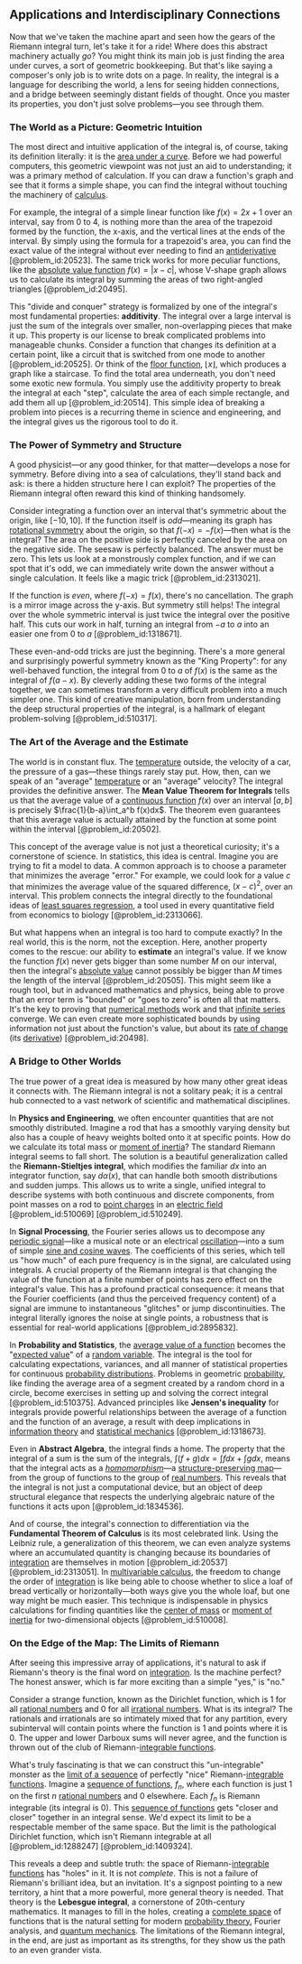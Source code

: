 ## Applications and Interdisciplinary Connections

Now that we've taken the machine apart and seen how the gears of the Riemann integral turn, let's take it for a ride! Where does this abstract machinery actually *go*? You might think its main job is just finding the area under curves, a sort of geometric bookkeeping. But that's like saying a composer's only job is to write dots on a page. In reality, the integral is a language for describing the world, a lens for seeing hidden connections, and a bridge between seemingly distant fields of thought. Once you master its properties, you don't just solve problems—you see through them.

### The World as a Picture: Geometric Intuition

The most direct and intuitive application of the integral is, of course, taking its definition literally: it is the [area under a curve](@article_id:138222). Before we had powerful computers, this geometric viewpoint was not just an aid to understanding; it was a primary method of calculation. If you can draw a function's graph and see that it forms a simple shape, you can find the integral without touching the machinery of [calculus](@article_id:145546).

For example, the integral of a simple linear function like $f(x) = 2x+1$ over an interval, say from 0 to 4, is nothing more than the area of the trapezoid formed by the function, the x-axis, and the vertical lines at the ends of the interval. By simply using the formula for a trapezoid's area, you can find the exact value of the integral without ever needing to find an [antiderivative](@article_id:140027) [@problem_id:20523]. The same trick works for more peculiar functions, like the [absolute value function](@article_id:160112) $f(x) = |x-c|$, whose V-shape graph allows us to calculate its integral by summing the areas of two right-angled triangles [@problem_id:20495].

This "divide and conquer" strategy is formalized by one of the integral's most fundamental properties: **additivity**. The integral over a large interval is just the sum of the integrals over smaller, non-overlapping pieces that make it up. This property is our license to break complicated problems into manageable chunks. Consider a function that changes its definition at a certain point, like a circuit that is switched from one mode to another [@problem_id:20525]. Or think of the [floor function](@article_id:264879), $\lfloor x \rfloor$, which produces a graph like a staircase. To find the total area underneath, you don't need some exotic new formula. You simply use the additivity property to break the integral at each "step", calculate the area of each simple rectangle, and add them all up [@problem_id:20514]. This simple idea of breaking a problem into pieces is a recurring theme in science and engineering, and the integral gives us the rigorous tool to do it.

### The Power of Symmetry and Structure

A good physicist—or any good thinker, for that matter—develops a nose for symmetry. Before diving into a sea of calculations, they'll stand back and ask: is there a hidden structure here I can exploit? The properties of the Riemann integral often reward this kind of thinking handsomely.

Consider integrating a function over an interval that's symmetric about the origin, like $[-10, 10]$. If the function itself is *odd*—meaning its graph has [rotational symmetry](@article_id:136583) about the origin, so that $f(-x) = -f(x)$—then what is the integral? The area on the positive side is perfectly canceled by the area on the negative side. The seesaw is perfectly balanced. The answer must be zero. This lets us look at a monstrously complex function, and if we can spot that it's odd, we can immediately write down the answer without a single calculation. It feels like a magic trick [@problem_id:2313021].

If the function is *even*, where $f(-x) = f(x)$, there's no cancellation. The graph is a mirror image across the y-axis. But symmetry still helps! The integral over the whole symmetric interval is just twice the integral over the positive half. This cuts our work in half, turning an integral from $-a$ to $a$ into an easier one from $0$ to $a$ [@problem_id:1318671].

These even-and-odd tricks are just the beginning. There's a more general and surprisingly powerful symmetry known as the "King Property": for any well-behaved function, the integral from $0$ to $a$ of $f(x)$ is the same as the integral of $f(a-x)$. By cleverly adding these two forms of the integral together, we can sometimes transform a very difficult problem into a much simpler one. This kind of creative manipulation, born from understanding the deep structural properties of the integral, is a hallmark of elegant problem-solving [@problem_id:510317].

### The Art of the Average and the Estimate

The world is in constant flux. The [temperature](@article_id:145715) outside, the velocity of a car, the pressure of a gas—these things rarely stay put. How, then, can we speak of an "average" [temperature](@article_id:145715) or an "average" velocity? The integral provides the definitive answer. The **Mean Value Theorem for Integrals** tells us that the average value of a [continuous function](@article_id:136867) $f(x)$ over an interval $[a,b]$ is precisely $\frac{1}{b-a}\int_a^b f(x)dx$. The theorem even guarantees that this average value is actually attained by the function at some point within the interval [@problem_id:20502].

This concept of the average value is not just a theoretical curiosity; it's a cornerstone of science. In statistics, this idea is central. Imagine you are trying to fit a model to data. A common approach is to choose a parameter that minimizes the average "error." For example, we could look for a value $c$ that minimizes the average value of the squared difference, $(x-c)^2$, over an interval. This problem connects the integral directly to the foundational ideas of [least squares regression](@article_id:151055), a tool used in every quantitative field from economics to biology [@problem_id:2313066].

But what happens when an integral is too hard to compute exactly? In the real world, this is the norm, not the exception. Here, another property comes to the rescue: our ability to **estimate** an integral's value. If we know the function $f(x)$ never gets bigger than some number $M$ on our interval, then the integral's [absolute value](@article_id:147194) cannot possibly be bigger than $M$ times the length of the interval [@problem_id:20505]. This might seem like a rough tool, but in advanced mathematics and physics, being able to prove that an error term is "bounded" or "goes to zero" is often all that matters. It's the key to proving that [numerical methods](@article_id:139632) work and that [infinite series](@article_id:142872) converge. We can even create more sophisticated bounds by using information not just about the function's value, but about its [rate of change](@article_id:158276) (its [derivative](@article_id:157426)) [@problem_id:20498].

### A Bridge to Other Worlds

The true power of a great idea is measured by how many other great ideas it connects with. The Riemann integral is not a solitary peak; it is a central hub connected to a vast network of scientific and mathematical disciplines.

In **Physics and Engineering**, we often encounter quantities that are not smoothly distributed. Imagine a rod that has a smoothly varying density but also has a couple of heavy weights bolted onto it at specific points. How do we calculate its total mass or [moment of inertia](@article_id:155412)? The standard Riemann integral seems to fall short. The solution is a beautiful generalization called the **Riemann-Stieltjes integral**, which modifies the familiar $dx$ into an integrator function, say $d\alpha(x)$, that can handle both smooth distributions and sudden jumps. This allows us to write a single, unified integral to describe systems with both continuous and discrete components, from point masses on a rod to [point charges](@article_id:263122) in an [electric field](@article_id:193832) [@problem_id:510069] [@problem_id:510249].

In **Signal Processing**, the Fourier series allows us to decompose any [periodic signal](@article_id:260522)—like a musical note or an electrical [oscillation](@article_id:267287)—into a sum of simple [sine and cosine waves](@article_id:180787). The coefficients of this series, which tell us "how much" of each pure frequency is in the signal, are calculated using integrals. A crucial property of the Riemann integral is that changing the value of the function at a finite number of points has zero effect on the integral's value. This has a profound practical consequence: it means that the Fourier coefficients (and thus the perceived frequency content) of a signal are immune to instantaneous "glitches" or jump discontinuities. The integral literally ignores the noise at single points, a robustness that is essential for real-world applications [@problem_id:2895832].

In **Probability and Statistics**, the [average value of a function](@article_id:140174) becomes the "[expected value](@article_id:160628)" of a [random variable](@article_id:194836). The integral is the tool for calculating expectations, variances, and all manner of statistical properties for continuous [probability distributions](@article_id:146616). Problems in geometric [probability](@article_id:263106), like finding the average area of a segment created by a random chord in a circle, become exercises in setting up and solving the correct integral [@problem_id:510375]. Advanced principles like **Jensen's inequality** for integrals provide powerful relationships between the average of a function and the function of an average, a result with deep implications in [information theory](@article_id:146493) and [statistical mechanics](@article_id:139122) [@problem_id:1318673].

Even in **Abstract Algebra**, the integral finds a home. The property that the integral of a sum is the sum of the integrals, $\int(f+g)dx = \int f dx + \int g dx$, means that the integral acts as a *[homomorphism](@article_id:146453)*—a [structure-preserving map](@article_id:144662)—from the group of functions to the group of [real numbers](@article_id:139939). This reveals that the integral is not just a computational device, but an object of deep structural elegance that respects the underlying algebraic nature of the functions it acts upon [@problem_id:1834536].

And of course, the integral's connection to differentiation via the **Fundamental Theorem of Calculus** is its most celebrated link. Using the Leibniz rule, a generalization of this theorem, we can even analyze systems where an accumulated quantity is changing because its boundaries of [integration](@article_id:158448) are themselves in motion [@problem_id:20537] [@problem_id:2313051]. In [multivariable calculus](@article_id:147053), the freedom to change the order of [integration](@article_id:158448) is like being able to choose whether to slice a loaf of bread vertically or horizontally—both ways give you the whole loaf, but one way might be much easier. This technique is indispensable in physics calculations for finding quantities like the [center of mass](@article_id:137858) or [moment of inertia](@article_id:155412) for two-dimensional objects [@problem_id:510008].

### On the Edge of the Map: The Limits of Riemann

After seeing this impressive array of applications, it's natural to ask if Riemann's theory is the final word on [integration](@article_id:158448). Is the machine perfect? The honest answer, which is far more exciting than a simple "yes," is "no."

Consider a strange function, known as the Dirichlet function, which is 1 for all [rational numbers](@article_id:148338) and 0 for all [irrational numbers](@article_id:157826). What is its integral? The rationals and irrationals are so intimately mixed that for any partition, every subinterval will contain points where the function is 1 and points where it is 0. The upper and lower Darboux sums will never agree, and the function is thrown out of the club of Riemann-[integrable functions](@article_id:190705).

What's truly fascinating is that we can construct this "un-integrable" monster as the [limit of a sequence](@article_id:137029) of perfectly "nice" Riemann-[integrable functions](@article_id:190705). Imagine a [sequence of functions](@article_id:144381), $f_n$, where each function is just 1 on the first $n$ [rational numbers](@article_id:148338) and 0 elsewhere. Each $f_n$ is Riemann integrable (its integral is 0). This [sequence of functions](@article_id:144381) gets "closer and closer" together in an integral sense. We'd expect its limit to be a respectable member of the same space. But the limit is the pathological Dirichlet function, which isn't Riemann integrable at all [@problem_id:1288247] [@problem_id:1409324].

This reveals a deep and subtle truth: the space of Riemann-[integrable functions](@article_id:190705) has "holes" in it. It is not *complete*. This is not a failure of Riemann's brilliant idea, but an invitation. It's a signpost pointing to a new territory, a hint that a more powerful, more general theory is needed. That theory is the **Lebesgue integral**, a cornerstone of 20th-century mathematics. It manages to fill in the holes, creating a [complete space](@article_id:159438) of functions that is the natural setting for modern [probability theory](@article_id:140665), Fourier analysis, and [quantum mechanics](@article_id:141149). The limitations of the Riemann integral, in the end, are just as important as its strengths, for they show us the path to an even grander vista.